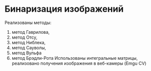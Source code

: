 # Бинаризация изображений
Реализованы методы:
1. метод Гаврилова,
2. метод Отсу,
3. метод Ниблека,
4. метод Сауволы,
5. метод Вульфа
6. метод Брэдли-Рота
Использованы интегральные матрицы, реализовано получения изображения в веб-камеры (Emgu CV)
